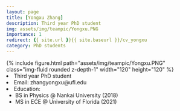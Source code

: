 ```yaml
---
layout: page
title: [Yongxu Zhang]
description: Third year PhD student
img: assets/img/teampic/Yongxu.PNG
importance: 1
redirect: {{ site.url }}{{ site.baseurl }}/cv_yongxu
category: PhD students
---
```

<div class="container my-5">
  <div class="row">
      <div class="col-sm-8 mt-3 mt-md-0">
          {% include figure.html path="assets/img/teampic/Yongxu.PNG" class="img-fluid rounded z-depth-1" width="120" height="120" %}
      </div>
      <div class="col-12 col-md-6" >
          <li>Third year PhD student</li>
          <li>Email: zhangyongxu@ufl.edu</li>
          <li>Education: 
             <ul>
             <li>BS in Physics @ Nankai University (2018) </li>
             <li>MS in ECE @ University of Florida (2021)</li>
             </ul>
            </li>
      </div>
    </div>
</div>
